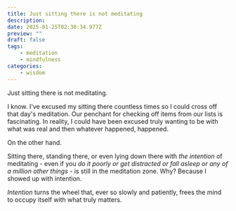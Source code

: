 ```yaml
---
title: Just sitting there is not meditating
description: 
date: 2025-01-25T02:30:34.977Z
preview: ""
draft: false
tags:
    - meditation
    - mindfulness
categories:
    - wisdom
---
```

Just sitting there is not meditating. 

I know. I've excused my sitting there countless times so I could cross off that day's meditation. Our penchant for checking off items from our lists is fascinating. In reality, I could have been excused truly wanting to be with what was real and then whatever happened, happened. 
<!--more-->

On the other hand.

Sitting there, standing there, or even lying down there with *the intention* of meditating - even if you *do it poorly or get distracted or fall asleep or any of a million other things* - is still in the meditation zone. Why? Because I showed up with intention. 

*Intention* turns the wheel that, ever so slowly and patiently, frees the mind to occupy itself with what truly matters. 